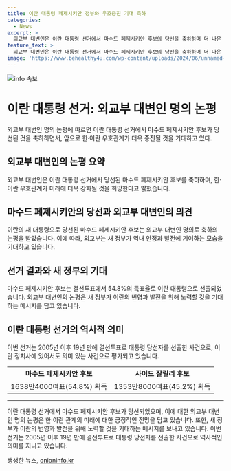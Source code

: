 ```yaml
---
title: 이란 대통령 페제시키안 정부와 우호증진 기대 축하
categories:
  - News
excerpt: >
  외교부 대변인은 이란 대통령 선거에서 마수드 페제시키안 후보의 당선을 축하하며 더 나은 한·이란 우호관계를 기대한다고 밝혔다. 새 대통령으로 당선된 페제시키안 후보는 안정과 발전을 위해 노력할 것으로 기원된다. 강경 보수 성향의 에브라힘 라이시 전 대통령의 보궐선거를 거쳐 결선투표에서 페제시키안 후보가 최종 당선되었으며, 이는 2005년 이후 19년 만에 이란의 대통령 당선 과정이 진행된 것이다.
feature_text: >
  외교부 대변인은 이란 대통령 선거에서 마수드 페제시키안 후보의 당선을 축하하며 더 나은 한·이란 우호관계를 기대한다고 밝혔다. 새 대통령으로 당선된 페제시키안 후보는 안정과 발전을 위해 노력할 것으로 기원된다. 강경 보수 성향의 에브라힘 라이시 전 대통령의 보궐선거를 거쳐 결선투표에서 페제시키안 후보가 최종 당선되었으며, 이는 2005년 이후 19년 만에 이란의 대통령 당선 과정이 진행된 것이다.
image: 'https://www.behealthy4u.com/wp-content/uploads/2024/06/unnamed-file.png'
---
```


<p><img src="https://www.behealthy4u.com/wp-content/uploads/2024/06/unnamed-file.png" alt="info 속보" /></p>

<h1>이란 대통령 선거: 외교부 대변인 명의 논평</h1>

<p data-ke-size="size16">외교부 대변인 명의 논평에 따르면 이란 대통령 선거에서 마수드 페제시키안 후보가 당선된 것을 축하하면서, 앞으로 한·이란 우호관계가 더욱 증진될 것을 기대하고 있다.</p>

<h2 data-ke-size="size26">외교부 대변인의 논평 요약</h2>

<p data-ke-size="size16">외교부 대변인은 이란 대통령 선거에서 당선된 마수드 페제시키안 후보를 축하하며, 한·이란 우호관계가 미래에 더욱 강화될 것을 희망한다고 밝혔습니다.</p>

<h2 data-ke-size="size26">마수드 페제시키안의 당선과 외교부 대변인의 의견</h2>

<p data-ke-size="size16">이란의 새 대통령으로 당선된 마수드 페제시키안 후보는 외교부 대변인 명의로 축하의 논평을 받았습니다. 이에 따라, 외교부는 새 정부가 역내 안정과 발전에 기여하는 모습을 기대하고 있습니다.</p>

<h2 data-ke-size="size26">선거 결과와 새 정부의 기대</h2>

<p data-ke-size="size16">마수드 페제시키안 후보는 결선투표에서 54.8%의 득표율로 이란 대통령으로 선출되었습니다. 외교부 대변인의 논평은 새 정부가 이란의 번영과 발전을 위해 노력할 것을 기대하는 메시지를 담고 있습니다.</p>

<h2 data-ke-size="size26">이란 대통령 선거의 역사적 의미</h2>

<p data-ke-size="size16">이번 선거는 2005년 이후 19년 만에 결선투표로 대통령 당선자를 선출한 사건으로, 이란 정치사에 있어서도 의미 있는 사건으로 평가되고 있습니다.</p>

<table>
<tbody>
<tr>
<td style="text-align: center; height: 17px;"><b>마수드 페제시키안 후보</b></td>
<td style="text-align: center; height: 17px;"><b>사이드 잘릴리 후보</b></td>
</tr>
<tr>
<td style="text-align: center; height: 17px;">1638만4000여표(54.8%) 획득</td>
<td style="text-align: center; height: 17px;">1353만8000여표(45.2%) 획득</td>
</tr>
</tbody>
</table>

<hr>

<p data-ke-size="size16">이란 대통령 선거에서 마수드 페제시키안 후보가 당선되었으며, 이에 대한 외교부 대변인 명의 논평은 한·이란 관계의 미래에 대한 긍정적인 전망을 담고 있습니다. 또한, 새 정부가 이란의 번영과 발전을 위해 노력할 것을 기대하는 메시지를 보내고 있습니다. 이번 선거는 2005년 이후 19년 만에 결선투표로 대통령 당선자를 선출한 사건으로 역사적인 의미를 지니고 있습니다.</p>
생생한 뉴스, <a href="https://onioninfo.kr" rel="dofollow">onioninfo.kr</a>


